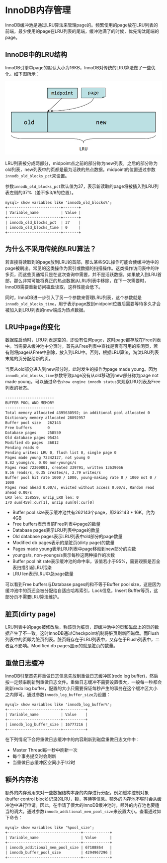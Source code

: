 # InnoDB内存管理 #

InnoDB缓冲池是通过LRU算法来管理page的。频繁使用的page放在LRU列表的前端，最少使用的page在LRU列表的尾端，缓冲池满了的时候，优先淘汰尾端的page。

## InnoDB中的LRU结构 ##

InnoDB引擎中page的默认大小为16KB，InnoDB对传统的LRU算法做了一些优化。如下图所示：

![innod-LRU](../../img/innodb-3.png)

LRU列表被分成两部分，midpoint点之前的部分称为new列表，之后的部分称为old列表，new列表中的页都是最为活跌的热点数据。midpoint的位置通过参数`innodb_old_blocks_pct`来设置。

参数`innodb_old_blocks_pct`默认值为37，表示新读取的page将被插入到LRU列表左侧的37%（差不多3/8的位置）。
```
mysql> show variables like 'innodb_old_blocks%';
+------------------------+-------+
| Variable_name          | Value |
+------------------------+-------+
| innodb_old_blocks_pct  | 37    |
| innodb_old_blocks_time | 0     |
+------------------------+-------+
```

## 为什么不采用传统的LRU算法？ ##

若直接将读取到的page放到LRU的首部，那么某些SQL操作可能会使缓冲池中的page被刷出。常见的这类操作为索引或数据的扫描操作。这类操作访问表中的许多页，而这些页通常只是在这次查询中需要，并不是活跃数据。如果放入到LRU首部，那么非常可能将真正的热点数据从LRU列表中移除，在下一次需要时，InnoDB需要重新访问磁盘读取，这样性能会低下。

同时，InnoDB进一步引入了另一个参数来管理LRU列表，这个参数就是`innodb_old_blocks_time`，用于表示page放到midpoint位置后需要等待多久才会被加入到LRU列表的new端成为热点数据。

## LRU中page的变化 ##

数据库启动时，LRU列表是空的，即没有任何page，这时page都存放在Free列表中。当需要从缓冲池中分页时，首先从Free列表中查找是否有可用的空闲页，若有则将page从Free中删除，放入到LRU中。否则，根据LRU算法，淘汰LRU列表末尾的页分配给新的页。

当页从old部分进入到new部分时，此时发生的操作为page made young。因为`innodb_old_blocks_time`参数导致page没有从old移动到new部分称为page not made young。可以通过命令`show engine innodb status`来观察LRU列表及Free列表的状态。

```
----------------------
BUFFER POOL AND MEMORY
----------------------
Total memory allocated 4395630592; in additional pool allocated 0
Dictionary memory allocated 28892957
Buffer pool size   262143
Free buffers       0
Database pages     258559
Old database pages 95424
Modified db pages  36012
Pending reads 0
Pending writes: LRU 0, flush list 0, single page 0
Pages made young 72342127, not young 0
8.82 youngs/s, 0.00 non-youngs/s
Pages read 72300801, created 339791, written 13639066
8.56 reads/s, 0.35 creates/s, 3.79 writes/s
Buffer pool hit rate 1000 / 1000, young-making rate 0 / 1000 not 0 / 1000
Pages read ahead 0.00/s, evicted without access 0.00/s, Random read ahead 0.00/s
LRU len: 258559, unzip_LRU len: 0
I/O sum[459]:cur[1], unzip sum[0]:cur[0]
```

- Buffer pool size表示缓冲池共有262143个page，即262143 * 16K，约为4GB
- Free buffers表示当前Free列表中page的数量
- Database pages表示LRU列表中page的数量
- Old database pages表示LRU列表中old部分的page数量
- Modified db pages表示的是脏页(dirty page)的数量
- Pages made young表示LRU列表中page移动到new部分的次数
- youngs/s, non-youngs/s表示每秒这两种操作的次数
- Buffer pool hit rate表示缓冲池的命中率，该值若小于95%，需要观察是否全表扫描引起LRU污染
- LRU len表示LRU中总page数量

可以看到Free buffers与Database pages的和不等于Buffer pool size，这是因为缓冲池中的页还会被分配给自适应哈希索引，Lock信息，Insert Buffer等页，这部分页不需要LRU算法维护。

## 脏页(dirty page) ##

LRU列表中的page被修改后，称该页为脏页，即缓冲池中的页和磁盘上的页的数据产生了不一致。这时InnoDB通过Checkpoint机制将脏页刷新回磁盘。而Flush列表中的页即为脏页列表。脏页既存在于LRU列表中，又存在于Flush列表中，二者互不影响。Modified db pages显示的就是脏页的数量。


## 重做日志缓冲 ##

InnoDB引擎首先将重做日志信息先放到重做日志缓冲区(redo log buffer)，然后按一定频率刷新到重做日志文件。重做日志缓冲不需要设置很大，一般每一秒都会刷新redo log buffer，配置的大小只需要保证每秒产生的事务在这个缓冲区大小之内即可。通过参数`innodb_log_buffer_size`为设置：

```
mysql> show variables like 'innodb_log_buffer%';
+------------------------+----------+
| Variable_name          | Value    |
+------------------------+----------+
| innodb_log_buffer_size | 16777216 |
+------------------------+----------+
```

在下列情况下会将重做日志缓冲中的内容刷新到磁盘重做日志文件中：

- Master Thread每一秒中刷新一次
- 每个事务提交时会刷新
- 当重做日志缓冲区空间小于1/2时

## 额外内存池 ##


额外的内存池用来对一些数据结构本身的内存进行分配，例如缓冲控制对象(buffer control block)记录的LRU，锁，等待等信息。额外的内存池不够时会从缓冲池中进行申请。因此，在申请了很大的InnoDB缓冲池时，额外的内存池也要适当的调大。通过参数`innodb_additional_mem_pool_size`来设置大小。查看通过如下命令：

```
mysql> show variables like '%pool_size';
+---------------------------------+------------+
| Variable_name                   | Value      |
+---------------------------------+------------+
| innodb_additional_mem_pool_size | 67108864   |
| innodb_buffer_pool_size         | 4294967296 |
+---------------------------------+------------+
```



